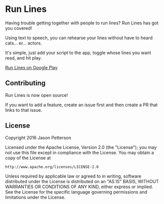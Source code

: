 # Run Lines

Having trouble getting together with people to run lines? Run Lines has got you covered!

Using text to speech, you can rehearse your lines without have to heard cats... er... actors.

It's simple, just add your script to the app, toggle whose lines you want read, and hit play.

[Run Lines on Google Play](https://play.google.com/store/apps/details?id=com.brokenshotgun.runlines)

## Contributing

Run Lines is now open source!  

If you want to add a feature, create an issue first and then create a PR that links to that issue.

## License

Copyright 2016 Jason Petterson

Licensed under the Apache License, Version 2.0 (the "License");
you may not use this file except in compliance with the License.
You may obtain a copy of the License at

    http://www.apache.org/licenses/LICENSE-2.0

Unless required by applicable law or agreed to in writing, software
distributed under the License is distributed on an "AS IS" BASIS,
WITHOUT WARRANTIES OR CONDITIONS OF ANY KIND, either express or implied.
See the License for the specific language governing permissions and
limitations under the License. 
